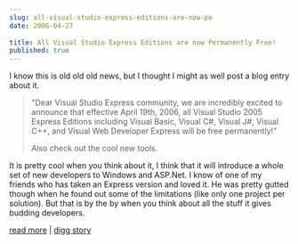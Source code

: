 ```yaml
---
slug: all-visual-studio-express-editions-are-now-pe
date: 2006-04-27
 
title: All Visual Studio Express Editions are now Permanently Free!
published: true
---
```

I know this is old old old news, but I thought I might as well post a blog entry about it.<blockquote class="posterous_medium_quote">"Dear Visual Studio Express community, we are incredibly excited to announce that effective April 19th, 2006, all Visual Studio 2005 Express Editions including Visual Basic, Visual C#, Visual J#, Visual C++, and Visual Web Developer Express will be free permanently!"<p />Also check out the cool new tools.</blockquote><p />It is pretty cool when you think about it, I think that it will introduce a whole set of new developers to Windows and ASP.Net.  I know of one of my friends who has taken an Express version and loved it.  He was pretty gutted though when he found out some of the limitations (like only one project per solution).  But that is by the by when you think about all the stuff it gives budding developers.<p /><p /><a href="http://blogs.msdn.com/danielfe/archive/2006/04/19/579109.aspx">read more</a> | <a href="http://digg.com/software/All_Visual_Studio_Express_Editions_are_now_Permanently_Free_">digg story</a>


